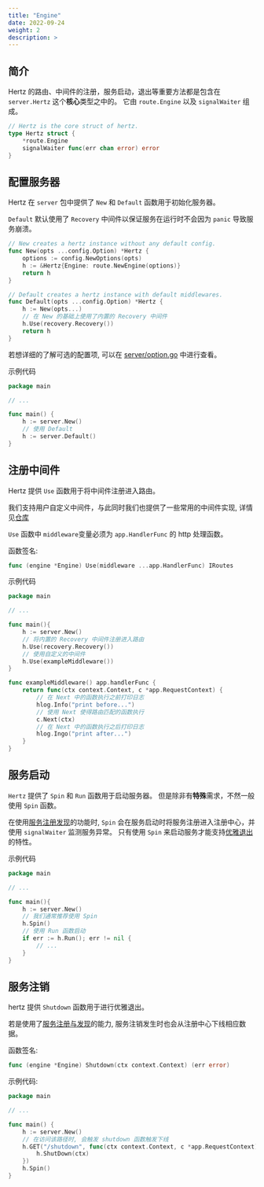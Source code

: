 ```yaml
---
title: "Engine"
date: 2022-09-24
weight: 2
description: >
---
```


## 简介

Hertz 的路由、中间件的注册，服务启动，退出等重要方法都是包含在 `server.Hertz` 这个**核心**类型之中的。
它由 `route.Engine` 以及 `signalWaiter` 组成。

```go
// Hertz is the core struct of hertz.
type Hertz struct {
    *route.Engine
    signalWaiter func(err chan error) error
}
```

## 配置服务器

Hertz 在 `server` 包中提供了 `New` 和 `Default` 函数用于初始化服务器。

`Default` 默认使用了 `Recovery` 中间件以保证服务在运行时不会因为 `panic` 导致服务崩溃。

```go
// New creates a hertz instance without any default config.
func New(opts ...config.Option) *Hertz {
	options := config.NewOptions(opts)
	h := &Hertz{Engine: route.NewEngine(options)}
	return h
}

// Default creates a hertz instance with default middlewares.
func Default(opts ...config.Option) *Hertz {
	h := New(opts...)
	// 在 New 的基础上使用了内置的 Recovery 中间件
	h.Use(recovery.Recovery())
	return h
}
```
若想详细的了解可选的配置项, 可以在 [server/option.go](https://github.com/cloudwego/hertz/blob/develop/pkg/app/server/option.go) 中进行查看。

示例代码

```go
package main

// ...

func main() {
	h := server.New()
	// 使用 Default
	h := server.Default()
}
```

## 注册中间件

Hertz 提供 `Use` 函数用于将中间件注册进入路由。

我们支持用户自定义中间件，与此同时我们也提供了一些常用的中间件实现, 详情见[仓库](https://github.com/hertz-contrib)

`Use` 函数中 `middleware`变量必须为 `app.HandlerFunc` 的 http 处理函数。

函数签名:
```go
func (engine *Engine) Use(middleware ...app.HandlerFunc) IRoutes
```

示例代码
```go
package main

// ...

func main(){
    h := server.New()
	// 将内置的 Recovery 中间件注册进入路由
	h.Use(recovery.Recovery())
	// 使用自定义的中间件
	h.Use(exampleMiddleware())
}

func exampleMiddleware() app.handlerFunc {
	return func(ctx context.Context, c *app.RequestContext) {
		// 在 Next 中的函数执行之前打印日志
		hlog.Info("print before...")
		// 使用 Next 使得路由匹配的函数执行
		c.Next(ctx)
		// 在 Next 中的函数执行之后打印日志
		hlog.Ingo("print after...")
    }
}
```

## 服务启动

`Hertz` 提供了 `Spin` 和 `Run` 函数用于启动服务器。 但是除非有**特殊**需求，不然一般使用 `Spin` 函数。

在使用[服务注册发现](../service-governance/service_discovery.md)的功能时, `Spin` 会在服务启动时将服务注册进入注册中心，并使用 `signalWaiter` 监测服务异常。
只有使用 `Spin` 来启动服务才能支持[优雅退出](graceful-shutdown.md)的特性。

示例代码

```go
package main

// ...

func main(){
    h := server.New()
    // 我们通常推荐使用 Spin
    h.Spin()
    // 使用 Run 函数启动
    if err := h.Run(); err != nil {
		// ...
    }
}
```

## 服务注销

hertz 提供 `Shutdown` 函数用于进行优雅退出。

若是使用了[服务注册与发现](../service-governance/service_discovery.md)的能力, 服务注销发生时也会从注册中心下线相应数据。

函数签名:
```go
func (engine *Engine) Shutdown(ctx context.Context) (err error)
```

示例代码:

```go
package main

// ...

func main() {
	h := server.New()
	// 在访问该路径时, 会触发 shutdown 函数触发下线
    h.GET("/shutdown", func(ctx context.Context, c *app.RequestContext) {
		h.ShutDown(ctx)
    })
	h.Spin()
}
```
